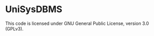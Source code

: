 UniSysDBMS
==========

This code is licensed under GNU General Public License, version 3.0 (GPLv3).
